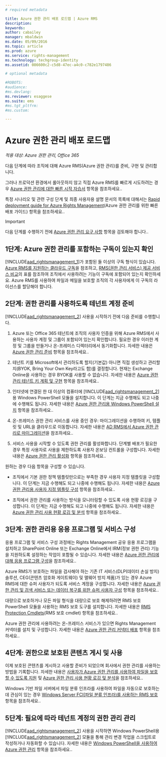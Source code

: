 ```yaml
---
# required metadata

title: Azure 권한 관리 배포 로드맵 | Azure RMS
description:
keywords:
author: cabailey
manager: mbaldwin
ms.date: 05/09/2016
ms.topic: article
ms.prod: azure
ms.service: rights-management
ms.technology: techgroup-identity
ms.assetid: 086600c2-c5d8-47ec-a4c0-c782e1797486

# optional metadata

#ROBOTS:
#audience:
#ms.devlang:
ms.reviewer: esaggese
ms.suite: ems
#ms.tgt_pltfrm:
#ms.custom:

---
```


# Azure 권한 관리 배포 로드맵

*적용 대상: Azure 권한 관리, Office 365*

다음 단계에 따라 조직에 대해 Azure RMS(Azure 권한 관리)를 준비, 구현 및 관리합니다.

그러나 프로덕션 환경에서 롤아웃하지 않고 직접 Azure RMS를 빠르게 시도하려는 경우 [Azure 권한 관리에 대한 빠른 시작 자습서](../get-started/quick-start-tutorial.md) 항목을 참조하세요..

특정 시나리오 및 관련 구성 단계 및 최종 사용자용 설명 문서의 목록에 대해서는 [Rapid deployment guide for Azure Rights Management](../get-started/rapid-deployment-guide.md)(Azure 권한 관리를 위한 빠른 배포 가이드) 항목을 참조하세요..

> [!IMPORTANT]
> 다음 단계를 수행하기 전에 [Azure 권한 관리 요구 사항](../get-started/requirements-azure-rms.md) 항목을 검토해야 합니다..

## 1단계: Azure 권한 관리를 포함하는 구독이 있는지 확인
[!INCLUDE[aad_rightsmanagement_1](../includes/aad_rightsmanagement_1_md.md)]가 포함된 둘 이상의 구독 형식이 있습니다. [Azure RMS를 지원하는 클라우드 구독](../get-started/requirements-subscriptions.md)을 참조하고, [RMS(권한 관리 서비스) 제공 서비스 비교](https://technet.microsoft.com/dn858608)의 표를 참조하여 조직에서 사용하려는 기능이 구독에 포함되어 있는지 확인하세요. Azure RMS를 사용하여 파일과 메일을 보호할 조직의 각 사용자에게 이 구독의 라이선스를 할당해야 합니다.

## 2단계: 권한 관리를 사용하도록 테넌트 계정 준비
[!INCLUDE[aad_rightsmanagement_2](../includes/aad_rightsmanagement_2_md.md)] 사용을 시작하기 전에 다음 준비를 수행합니다.

1.  Azure 또는 Office 365 테넌트에 조직의 사용자 인증을 위해 Azure RMS에서 사용하는 사용자 계정 및 그룹이 포함되어 있는지 확인합니다. 필요한 경우 이러한 계정 및 그룹을 만들거나 온-프레미스 디렉터리에서 동기화합니다. 자세한 내용은 [Azure 권한 관리 준비](prepare.md) 항목을 참조하세요..

2.  테넌트 키를 Microsoft에서 관리하도록 할지(기본값) 아니면 직접 생성하고 관리할지(BYOK, Bring Your Own Key라고도 함)를 결정합니다. 현재는 Exchange Online을 사용하는 경우 BYOK를 사용할 수 없습니다. 자세한 내용은 [Azure 권한 관리 테넌트 키 계획 및 구현](plan-implement-tenant-key.md) 항목을 참조하세요..

3.  인터넷에 연결된 한 대 이상의 컴퓨터에 [!INCLUDE[aad_rightsmanagement_2](../includes/aad_rightsmanagement_2_md.md)]용 Windows PowerShell 모듈을 설치합니다. 이 단계는 지금 수행해도 되고 나중에 수행해도 됩니다. 자세한 내용은 [Azure 권한 관리용 Windows PowerShell 설치](../deploy-use/install-powershell.md) 항목을 참조하세요..

4.  온-프레미스 권한 관리 서비스를 사용 중인 경우: 마이그레이션을 수행하여 키, 템플릿 및 URL을 클라우드로 이동합니다. 자세한 내용은 [AD RMS에서 Azure 권한 관리로 마이그레이션](migrate-from-ad-rms-to-azure-rms.md)을 참조하세요..

5.  서비스 사용을 시작할 수 있도록 권한 관리를 활성화합니다. 단계별 배포가 필요한 경우 특정 사용자로 사용을 제한하도록 사용자 온보딩 컨트롤을 구성합니다. 자세한 내용은 [Azure 권한 관리 활성화](../deploy-use/activate-service.md) 항목을 참조하세요..

원하는 경우 다음 항목을 구성할 수 있습니다.

-   조직에서 기본 권한 정책 템플릿만으로는 부족한 경우 사용자 지정 템플릿을 구성합니다. 이 단계는 지금 수행해도 되고 나중에 수행해도 됩니다. 자세한 내용은 [Azure 권한 관리용 사용자 지정 템플릿 구성](../deploy-use/configure-custom-templates.md) 항목을 참조하세요..

-   조직에서 권한 관리를 사용하는 방식을 모니터링할 수 있도록 사용 현황 로깅을 구성합니다. 이 단계는 지금 수행해도 되고 나중에 수행해도 됩니다. 자세한 내용은 [Azure 권한 관리 사용 현황 로깅 및 분석](../deploy-use/log-analyze-usage.md) 항목을 참조하세요..

## 3단계: 권한 관리용 응용 프로그램 및 서비스 구성
응용 프로그램 및 서비스 구성 과정에는 Rights Management 공유 응용 프로그램을 설치하고 SharePoint Online 또는 Exchange Online에서 IRM(정보 권한 관리) 기능을 지원하도록 설정하는 작업이 포함될 수 있습니다. 자세한 내용은 [Azure 권한 관리에 대해 응용 프로그램 구성](../deploy-use/configure-applications.md)을 참조하세요..

Azure RMS가 보호하는 파일을 검사해야 하는 기존 IT 서비스(DLP(데이터 손실 방지) 솔루션, CEG(콘텐츠 암호화 게이트웨이) 및 맬웨어 방지 제품)가 있는 경우 Azure RMS에 대한 슈퍼 사용자가 되도록 서비스 계정을 구성합니다. 자세한 내용은 [Azure 권한 관리 및 검색 서비스 또는 데이터 복구를 위한 슈퍼 사용자 구성](../deploy-use/configure-super-users.md) 항목을 참조하세요..

대량으로 보호하거나 모든 파일 형식을 대량으로 보호 해제하려면 RMS 보호 PowerShell 모듈을 사용하는 RMS 보호 도구를 설치합니다. 자세한 내용은 [RMS Protection Cmdlets](https://msdn.microsoft.com/library/mt433195.aspx)(RMS 보호 cmdlet) 항목을 참조하세요..

Azure 권한 관리에 사용하려는 온-프레미스 서비스가 있으면 Rights Management 커넥터를 설치 및 구성합니다. 자세한 내용은 [Azure 권한 관리 커넥터 배포](../deploy-use/deploy-rms-connector.md) 항목을 참조하세요..

## 4단계: 권한으로 보호된 콘텐츠 게시 및 사용
이제 보호된 콘텐츠를 게시하고 사용할 준비가 되었으며 회사에서 권한 관리를 사용하는 방법을 기록합니다. 자세한 내용은 [사용자가 Azure 권한 관리를 사용하여 파일을 보호할 수 있도록 지원](../deploy-use/help-users.md) 및 [Azure 권한 관리 사용 현황 로깅 및 분석](../deploy-use/log-analyze-usage.md)을 참조하세요..

Windows 기반 파일 서버에서 파일 분류 인프라를 사용하여 파일을 자동으로 보호하는 데 관심이 있는 경우 [Windows Server FCI(파일 분류 인프라)를 사용하는 RMS 보호](../rms-client/configure-fci.md) 항목을 참조하세요..

## 5단계: 필요에 따라 테넌트 계정의 권한 관리 관리
[!INCLUDE[aad_rightsmanagement_2](../includes/aad_rightsmanagement_2_md.md)] 사용을 시작하면 Windows PowerShell용 [!INCLUDE[aad_rightsmanagement_2](../includes/aad_rightsmanagement_2_md.md)] 모듈을 통해 관리 변경 작업을 스크립트로 작성하거나 자동화할 수 있습니다. 자세한 내용은 [Windows PowerShell을 사용하여 Azure 권한 관리](../deploy-use/administer-powershell.md) 항목을 참조하세요..




<!--HONumber=May16_HO2-->


